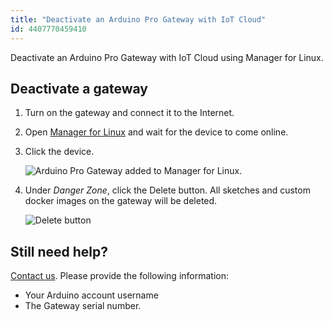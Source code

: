 ```yaml
---
title: "Deactivate an Arduino Pro Gateway with IoT Cloud"
id: 4407770459410
---
```


Deactivate an Arduino Pro Gateway with IoT Cloud using Manager for Linux.

## Deactivate a gateway

1. Turn on the gateway and connect it to the Internet.
2. Open [Manager for Linux](https://create.arduino.cc/devices/) and wait for the device to come online.
3. Click the device.

   ![Arduino Pro Gateway added to Manager for Linux.](img/lora-gateway-connect-devices-cropped.png)

4. Under _Danger Zone_, click the Delete button. All sketches and custom docker images on the gateway will be deleted.

   ![Delete button](img/lora-gateway-delete.png)

## Still need help?

[Contact us](https://www.arduino.cc/en/contact-us/). Please provide the following information:

* Your Arduino account username
* The Gateway serial number.

